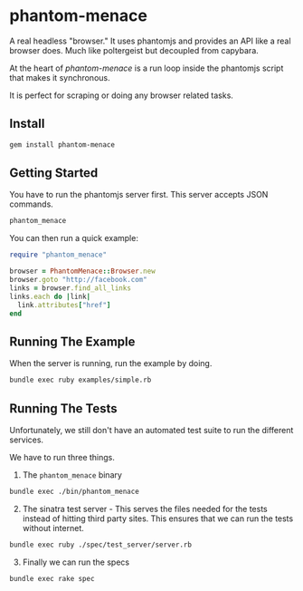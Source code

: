 # phantom-menace

A real headless "browser." It uses phantomjs and provides an API like a
real browser does. Much like poltergeist but decoupled from capybara.

At the heart of *phantom-menace* is a run loop
inside the phantomjs script that makes it synchronous.

It is perfect for scraping or doing any browser related tasks.

## Install

```sh
gem install phantom-menace
```

## Getting Started

You have to run the phantomjs server first. This server accepts JSON
commands.

```sh
phantom_menace
```

You can then run a quick example:

```ruby
require "phantom_menace"

browser = PhantomMenace::Browser.new
browser.goto "http://facebook.com"
links = browser.find_all_links
links.each do |link|
  link.attributes["href"]
end
```

## Running The Example

When the server is running, run the example by doing.

```sh
bundle exec ruby examples/simple.rb
```

## Running The Tests

Unfortunately, we still don't have an automated test suite to run the
different services.

We have to run three things.

1. The `phantom_menace` binary

```sh
bundle exec ./bin/phantom_menace
```

2. The sinatra test server - This serves the files needed for the tests
   instead of hitting third party sites. This ensures that we can run
   the tests without internet.

```sh
bundle exec ruby ./spec/test_server/server.rb
```

3. Finally we can run the specs

```sh
bundle exec rake spec
```
